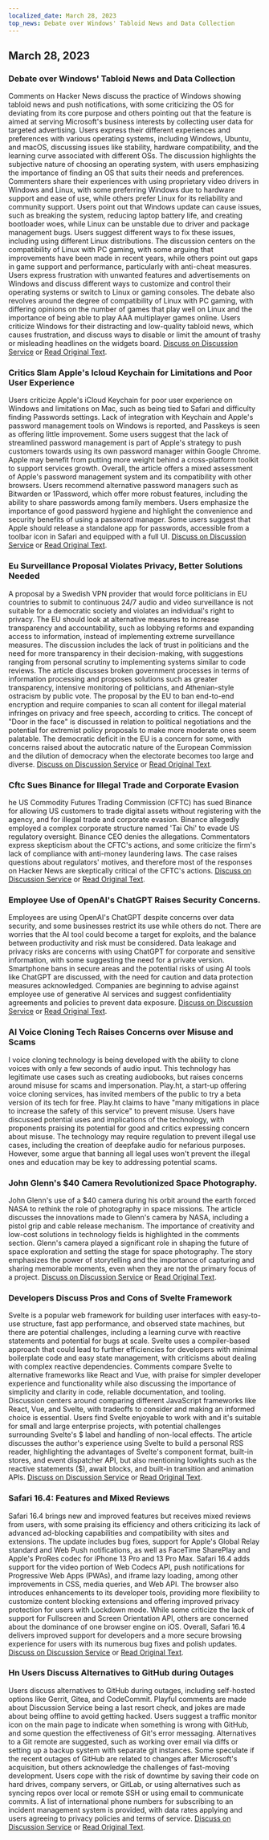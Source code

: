 ```yaml
---
localized_date: March 28, 2023
top_news: Debate over Windows' Tabloid News and Data Collection
---
```




## March 28, 2023

### Debate over Windows' Tabloid News and Data Collection

Comments on Hacker News discuss the practice of Windows showing tabloid news and push notifications, with some criticizing the OS for deviating from its core purpose and others pointing out that the feature is aimed at serving Microsoft's business interests by collecting user data for targeted advertising. Users express their different experiences and preferences with various operating systems, including Windows, Ubuntu, and macOS, discussing issues like stability, hardware compatibility, and the learning curve associated with different OSs. The discussion highlights the subjective nature of choosing an operating system, with users emphasizing the importance of finding an OS that suits their needs and preferences. Commenters share their experiences with using proprietary video drivers in Windows and Linux, with some preferring Windows due to hardware support and ease of use, while others prefer Linux for its reliability and community support. Users point out that Windows update can cause issues, such as breaking the system, reducing laptop battery life, and creating bootloader woes, while Linux can be unstable due to driver and package management bugs. Users suggest different ways to fix these issues, including using different Linux distributions. The discussion centers on the compatibility of Linux with PC gaming, with some arguing that improvements have been made in recent years, while others point out gaps in game support and performance, particularly with anti-cheat measures. Users express frustration with unwanted features and advertisements on Windows and discuss different ways to customize and control their operating systems or switch to Linux or gaming consoles. The debate also revolves around the degree of compatibility of Linux with PC gaming, with differing opinions on the number of games that play well on Linux and the importance of being able to play AAA multiplayer games online. Users criticize Windows for their distracting and low-quality tabloid news, which causes frustration, and discuss ways to disable or limit the amount of trashy or misleading headlines on the widgets board. [Discuss on Discussion Service](http://news.ycombinator.com/item?id=35323121) or [Read Original Text](https://www.tomshardware.com/news/windows-keeps-feeding-tabloid-news).

### Critics Slam Apple's Icloud Keychain for Limitations and Poor User Experience

Users criticize Apple's iCloud Keychain for poor user experience on Windows and limitations on Mac, such as being tied to Safari and difficulty finding Passwords settings. Lack of integration with Keychain and Apple's password management tools on Windows is reported, and Passkeys is seen as offering little improvement. Some users suggest that the lack of streamlined password management is part of Apple's strategy to push customers towards using its own password manager within Google Chrome. Apple may benefit from putting more weight behind a cross-platform toolkit to support services growth. Overall, the article offers a mixed assessment of Apple's password management system and its compatibility with other browsers. Users recommend alternative password managers such as Bitwarden or 1Password, which offer more robust features, including the ability to share passwords among family members. Users emphasize the importance of good password hygiene and highlight the convenience and security benefits of using a password manager. Some users suggest that Apple should release a standalone app for passwords, accessible from a toolbar icon in Safari and equipped with a full UI. [Discuss on Discussion Service](http://news.ycombinator.com/item?id=35329950) or [Read Original Text](https://cabel.com/2023/03/27/apple-passwords-deserve-an-app/).

### Eu Surveillance Proposal Violates Privacy, Better Solutions Needed

A proposal by a Swedish VPN provider that would force politicians in EU countries to submit to continuous 24/7 audio and video surveillance is not suitable for a democratic society and violates an individual's right to privacy. The EU should look at alternative measures to increase transparency and accountability, such as lobbying reforms and expanding access to information, instead of implementing extreme surveillance measures. The discussion includes the lack of trust in politicians and the need for more transparency in their decision-making, with suggestions ranging from personal scrutiny to implementing systems similar to code reviews. The article discusses broken government processes in terms of information processing and proposes solutions such as greater transparency, intensive monitoring of politicians, and Athenian-style ostracism by public vote. The proposal by the EU to ban end-to-end encryption and require companies to scan all content for illegal material infringes on privacy and free speech, according to critics. The concept of "Door in the face" is discussed in relation to political negotiations and the potential for extremist policy proposals to make more moderate ones seem palatable. The democratic deficit in the EU is a concern for some, with concerns raised about the autocratic nature of the European Commission and the dilution of democracy when the electorate becomes too large and diverse. [Discuss on Discussion Service](http://news.ycombinator.com/item?id=35321994) or [Read Original Text](https://mullvad.net/en/chatcontrol).

### Cftc Sues Binance for Illegal Trade and Corporate Evasion

he US Commodity Futures Trading Commission (CFTC) has sued Binance for allowing US customers to trade digital assets without registering with the agency, and for illegal trade and corporate evasion. Binance allegedly employed a complex corporate structure named 'Tai Chi' to evade US regulatory oversight. Binance CEO denies the allegations. Commentators express skepticism about the CFTC's actions, and some criticize the firm's lack of compliance with anti-money laundering laws. The case raises questions about regulators' motives, and therefore most of the responses on Hacker News are skeptically critical of the CFTC's actions. [Discuss on Discussion Service](http://news.ycombinator.com/item?id=35327996) or [Read Original Text](https://www.docdroid.net/60YAbCz/cftc-binance-pdf).

### Employee Use of OpenAI's ChatGPT Raises Security Concerns.

Employees are using OpenAI's ChatGPT despite concerns over data security, and some businesses restrict its use while others do not. There are worries that the AI tool could become a target for exploits, and the balance between productivity and risk must be considered. Data leakage and privacy risks are concerns with using ChatGPT for corporate and sensitive information, with some suggesting the need for a private version. Smartphone bans in secure areas and the potential risks of using AI tools like ChatGPT are discussed, with the need for caution and data protection measures acknowledged. Companies are beginning to advise against employee use of generative AI services and suggest confidentiality agreements and policies to prevent data exposure. [Discuss on Discussion Service](http://news.ycombinator.com/item?id=35330438) or [Read Original Text](https://www.darkreading.com/risk/employees-feeding-sensitive-business-data-chatgpt-raising-security-fears).

### AI Voice Cloning Tech Raises Concerns over Misuse and Scams

I voice cloning technology is being developed with the ability to clone voices with only a few seconds of audio input. This technology has legitimate use cases such as creating audiobooks, but raises concerns around misuse for scams and impersonation. Play.ht, a start-up offering voice cloning services, has invited members of the public to try a beta version of its tech for free. Play.ht claims to have "many mitigations in place to increase the safety of this service" to prevent misuse. Users have discussed potential uses and implications of the technology, with proponents praising its potential for good and critics expressing concern about misuse. The technology may require regulation to prevent illegal use cases, including the creation of deepfake audio for nefarious purposes. However, some argue that banning all legal uses won't prevent the illegal ones and education may be key to addressing potential scams.

### John Glenn's $40 Camera Revolutionized Space Photography.

John Glenn's use of a $40 camera during his orbit around the earth forced NASA to rethink the role of photography in space missions. The article discusses the innovations made to Glenn's camera by NASA, including a pistol grip and cable release mechanism. The importance of creativity and low-cost solutions in technology fields is highlighted in the comments section. Glenn's camera played a significant role in shaping the future of space exploration and setting the stage for space photography. The story emphasizes the power of storytelling and the importance of capturing and sharing memorable moments, even when they are not the primary focus of a project. [Discuss on Discussion Service](http://news.ycombinator.com/item?id=35328368) or [Read Original Text](https://petapixel.com/2023/03/23/how-john-glenns-40-camera-forced-nasa-to-rethink-space-missions/).

### Developers Discuss Pros and Cons of Svelte Framework

Svelte is a popular web framework for building user interfaces with easy-to-use structure, fast app performance, and observed state machines, but there are potential challenges, including a learning curve with reactive statements and potential for bugs at scale. Svelte uses a compiler-based approach that could lead to further efficiencies for developers with minimal boilerplate code and easy state management, with criticisms about dealing with complex reactive dependencies. Comments compare Svelte to alternative frameworks like React and Vue, with praise for simpler developer experience and functionality while also discussing the importance of simplicity and clarity in code, reliable documentation, and tooling. Discussion centers around comparing different JavaScript frameworks like React, Vue, and Svelte, with tradeoffs to consider and making an informed choice is essential. Users find Svelte enjoyable to work with and it's suitable for small and large enterprise projects, with potential challenges surrounding Svelte's $ label and handling of non-local effects. The article discusses the author's experience using Svelte to build a personal RSS reader, highlighting the advantages of Svelte's component format, built-in stores, and event dispatcher API, but also mentioning lowlights such as the reactive statements ($), await blocks, and built-in transition and animation APIs. [Discuss on Discussion Service](http://news.ycombinator.com/item?id=35324430) or [Read Original Text](https://tyhopp.com/notes/thoughts-on-svelte).

### Safari 16.4: Features and Mixed Reviews

Safari 16.4 brings new and improved features but receives mixed reviews from users, with some praising its efficiency and others criticizing its lack of advanced ad-blocking capabilities and compatibility with sites and extensions. The update includes bug fixes, support for Apple's Global Relay standard and Web Push notifications, as well as FaceTime SharePlay and Apple's ProRes codec for iPhone 13 Pro and 13 Pro Max. Safari 16.4 adds support for the video portion of Web Codecs API, push notifications for Progressive Web Apps (PWAs), and iframe lazy loading, among other improvements in CSS, media queries, and Web API. The browser also introduces enhancements to its developer tools, providing more flexibility to customize content blocking extensions and offering improved privacy protection for users with Lockdown mode. While some criticize the lack of support for Fullscreen and Screen Orientation API, others are concerned about the dominance of one browser engine on iOS. Overall, Safari 16.4 delivers improved support for developers and a more secure browsing experience for users with its numerous bug fixes and polish updates. [Discuss on Discussion Service](http://news.ycombinator.com/item?id=35329961) or [Read Original Text](https://webkit.org/blog/13966/webkit-features-in-safari-16-4/).

### Hn Users Discuss Alternatives to GitHub during Outages

Users discuss alternatives to GitHub during outages, including self-hosted options like Gerrit, Gitea, and CodeCommit. Playful comments are made about Discussion Service being a last resort check, and jokes are made about being offline to avoid getting hacked. Users suggest a traffic monitor icon on the main page to indicate when something is wrong with GitHub, and some question the effectiveness of Git's error messaging. Alternatives to a Git remote are suggested, such as working over email via diffs or setting up a backup system with separate git instances. Some speculate if the recent outages of GitHub are related to changes after Microsoft's acquisition, but others acknowledge the challenges of fast-moving development. Users cope with the risk of downtime by saving their code on hard drives, company servers, or GitLab, or using alternatives such as syncing repos over local or remote SSH or using email to communicate commits. A list of international phone numbers for subscribing to an incident management system is provided, with data rates applying and users agreeing to privacy policies and terms of service. [Discuss on Discussion Service](http://news.ycombinator.com/item?id=35325709) or [Read Original Text](https://www.githubstatus.com/incidents/52z0j6phhnjs).

</Steps>
